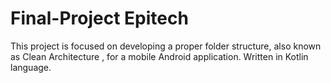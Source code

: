 # Final-Project Epitech

This project is focused on developing a proper folder structure, also known as Clean Architecture , for a mobile Android application. Written in Kotlin language.
